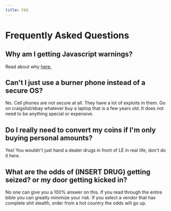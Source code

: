 ```yaml
---
title: FAQ
---
```


# Frequently Asked Questions

## Why am I getting Javascript warnings?    
Read about why [here.](/bible/miscellaneous-information/javascript/)

## Can't I just use a burner phone instead of a secure OS?      
No. Cell phones are not secure at all. They have a lot of exploits in them. Go on craigslist/ebay whatever buy a laptop that is a few years old. It does not need to be anything special or expensive. 

## Do I really need to convert my coins if I'm only buying personal amounts?        
Yes! You wouldn't just hand a dealer drugs in front of LE in real life, don't do it here.

## What are the odds of (INSERT DRUG) getting seized? or my door getting kicked in?            
No one can give you a 100% answer on this. If you read through the entire bible you can greatly minimize your risk. If you select a vendor that has complete shit stealth, order from a hot country the odds will go up.

